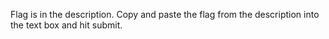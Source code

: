 Flag is in the description. Copy and paste the flag from the description into the text box and hit submit.